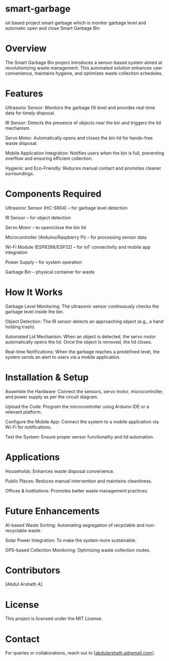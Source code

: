 # smart-garbage
iot based project smart garbage which is moniter garbage level and automatic open and close
Smart Garbage Bin

# Overview

The Smart Garbage Bin project introduces a sensor-based system aimed at revolutionizing waste management. This automated solution enhances user convenience, maintains hygiene, and optimizes waste collection schedules.

# Features

Ultrasonic Sensor: Monitors the garbage fill level and provides real-time data for timely disposal.

IR Sensor: Detects the presence of objects near the bin and triggers the lid mechanism.

Servo Motor: Automatically opens and closes the bin lid for hands-free waste disposal.

Mobile Application Integration: Notifies users when the bin is full, preventing overflow and ensuring efficient collection.

Hygienic and Eco-Friendly: Reduces manual contact and promotes cleaner surroundings.

# Components Required

Ultrasonic Sensor (HC-SR04) – for garbage level detection

IR Sensor – for object detection

Servo Motor – to open/close the bin lid

Microcontroller (Arduino/Raspberry Pi) – for processing sensor data

Wi-Fi Module (ESP8266/ESP32) – for IoT connectivity and mobile app integration

Power Supply – for system operation

Garbage Bin – physical container for waste

# How It Works

Garbage Level Monitoring: The ultrasonic sensor continuously checks the garbage level inside the bin.

Object Detection: The IR sensor detects an approaching object (e.g., a hand holding trash).

Automated Lid Mechanism: When an object is detected, the servo motor automatically opens the lid. Once the object is removed, the lid closes.

Real-time Notifications: When the garbage reaches a predefined level, the system sends an alert to users via a mobile application.

# Installation & Setup

Assemble the Hardware: Connect the sensors, servo motor, microcontroller, and power supply as per the circuit diagram.

Upload the Code: Program the microcontroller using Arduino IDE or a relevant platform.

Configure the Mobile App: Connect the system to a mobile application via Wi-Fi for notifications.

Test the System: Ensure proper sensor functionality and lid automation.

# Applications

Households: Enhances waste disposal convenience.

Public Places: Reduces manual intervention and maintains cleanliness.

Offices & Institutions: Promotes better waste management practices.

# Future Enhancements

AI-based Waste Sorting: Automating segregation of recyclable and non-recyclable waste.

Solar Power Integration: To make the system more sustainable.

GPS-based Collection Monitoring: Optimizing waste collection routes.

# Contributors

[Abdul Arshath A]


# License

This project is licensed under the MIT License.

# Contact

For queries or collaborations, reach out to [abdularshath.a@gmail.com].
